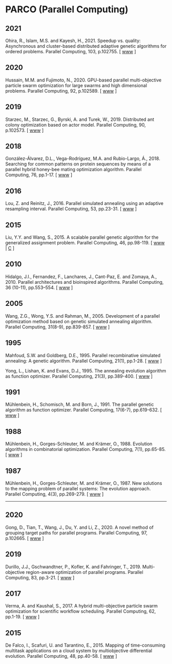 # PARCO (Parallel Computing)

## 2021

Ohira, R., Islam, M.S. and Kayesh, H., 2021. Speedup vs. quality: Asynchronous and cluster-based distributed adaptive genetic algorithms for ordered problems. Parallel Computing, 103, p.102755. [ [www](https://www.sciencedirect.com/science/article/abs/pii/S0167819121000156) ]

## 2020

Hussain, M.M. and Fujimoto, N., 2020. GPU-based parallel multi-objective particle swarm optimization for large swarms and high dimensional problems. Parallel Computing, 92, p.102589. [ [www](https://www.sciencedirect.com/science/article/abs/pii/S0167819119301802) ]

## 2019

Starzec, M., Starzec, G., Byrski, A. and Turek, W., 2019. Distributed ant colony optimization based on actor model. Parallel Computing, 90, p.102573. [ [www](https://www.sciencedirect.com/science/article/abs/pii/S0167819119301644) ]

## 2018

González-Álvarez, D.L., Vega-Rodríguez, M.A. and Rubio-Largo, Á., 2018. Searching for common patterns on protein sequences by means of a parallel hybrid honey-bee mating optimization algorithm. Parallel Computing, 76, pp.1-17. [ [www](https://www.sciencedirect.com/science/article/abs/pii/S0167819118300978) ]

## 2016

Lou, Z. and Reinitz, J., 2016. Parallel simulated annealing using an adaptive resampling interval. Parallel Computing, 53, pp.23-31. [ [www](https://www.sciencedirect.com/science/article/abs/pii/S0167819116000430) ]

## 2015

Liu, Y.Y. and Wang, S., 2015. A scalable parallel genetic algorithm for the generalized assignment problem. Parallel Computing, 46, pp.98-119. [ [www](https://www.sciencedirect.com/science/article/abs/pii/S0167819114000519) | [C](https://github.com/cybergis/cybergis-toolkit/tree/master/pgap) ]

## 2010

Hidalgo, J.I., Fernandez, F., Lanchares, J., Cant-Paz, E. and Zomaya, A., 2010. Parallel architectures and bioinspired algorithms. Parallel Computing, 36 (10-11), pp.553–554. [ [www](https://www.sciencedirect.com/science/article/abs/pii/S0167819110001146) ]

## 2005

Wang, Z.G., Wong, Y.S. and Rahman, M., 2005. Development of a parallel optimization method based on genetic simulated annealing algorithm. Parallel Computing, 31(8-9), pp.839-857. [ [www](https://www.sciencedirect.com/science/article/abs/pii/S0167819105000499) ]

## 1995

Mahfoud, S.W. and Goldberg, D.E., 1995. Parallel recombinative simulated annealing: A genetic algorithm. Parallel Computing, 21(1), pp.1-28. [ [www](https://www.sciencedirect.com/science/article/abs/pii/016781919400071H) ]

Yong, L., Lishan, K. and Evans, D.J., 1995. The annealing evolution algorithm as function optimizer. Parallel Computing, 21(3), pp.389-400. [ [www](https://www.sciencedirect.com/science/article/abs/pii/016781919400078O) ]

## 1991

Mühlenbein, H., Schomisch, M. and Born, J., 1991. The parallel genetic algorithm as function optimizer. Parallel Computing, 17(6-7), pp.619-632. [ [www](https://www.sciencedirect.com/science/article/abs/pii/S0167819105800523) ]

## 1988

Mühlenbein, H., Gorges-Schleuter, M. and Krämer, O., 1988. Evolution algorithms in combinatorial optimization. Parallel Computing, 7(1), pp.65-85. [ [www](https://www.sciencedirect.com/science/article/abs/pii/0167819188900981) ]

## 1987

Mühlenbein, H., Gorges-Schleuter, M. and Krämer, O., 1987. New solutions to the mapping problem of parallel systems: The evolution approach. Parallel Computing, 4(3), pp.269-279. [ [www](https://www.sciencedirect.com/science/article/abs/pii/0167819187900263) ]

-------

## 2020

Gong, D., Tian, T., Wang, J., Du, Y. and Li, Z., 2020. A novel method of grouping target paths for parallel programs. Parallel Computing, 97, p.102665. [ [www](https://www.sciencedirect.com/science/article/abs/pii/S0167819120300582) ]

## 2019

Durillo, J.J., Gschwandtner, P., Kofler, K. and Fahringer, T., 2019. Multi-objective region-aware optimization of parallel programs. Parallel Computing, 83, pp.3-21. [ [www](https://www.sciencedirect.com/science/article/abs/pii/S0167819118300905) ]

## 2017

Verma, A. and Kaushal, S., 2017. A hybrid multi-objective particle swarm optimization for scientific workflow scheduling. Parallel Computing, 62, pp.1-19. [ [www](https://www.sciencedirect.com/science/article/abs/pii/S0167819117300145) ]

## 2015

De Falco, I., Scafuri, U. and Tarantino, E., 2015. Mapping of time-consuming multitask applications on a cloud system by multiobjective differential evolution. Parallel Computing, 48, pp.40-58. [ [www](https://www.sciencedirect.com/science/article/abs/pii/S0167819115000629) ]
